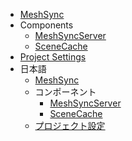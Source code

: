 * [MeshSync](index.md)
* Components
    * [MeshSyncServer](en/MeshSyncServer.md)
    * [SceneCache](en/SceneCache.md)
* [Project Settings](en/ProjectSettings.md)
* 日本語
    * [MeshSync](jp/index.md)
    * コンポーネント
        * [MeshSyncServer](jp/MeshSyncServer.md)
        * [SceneCache](jp/SceneCache.md)
    * [プロジェクト設定](jp/ProjectSettings.md)
